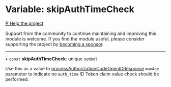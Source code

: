 # Variable: skipAuthTimeCheck

[💗 Help the project](https://github.com/sponsors/panva)

Support from the community to continue maintaining and improving this module is welcome. If you find the module useful, please consider supporting the project by [becoming a sponsor](https://github.com/sponsors/panva).

***

• `const` **skipAuthTimeCheck**: unique `symbol`

Use this as a value to [processAuthorizationCodeOpenIDResponse](../functions/processAuthorizationCodeOpenIDResponse.md) `maxAge` parameter to
indicate no `auth_time` ID Token claim value check should be performed.
